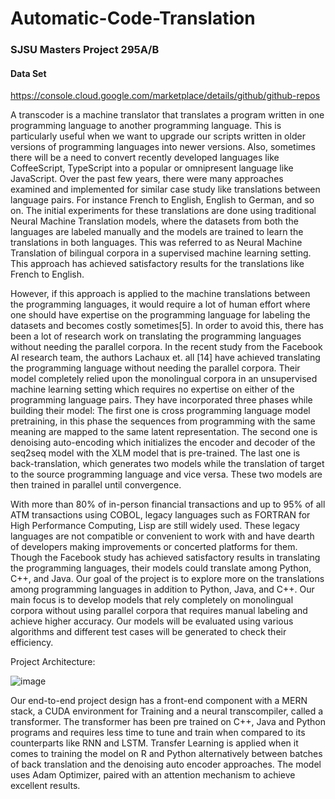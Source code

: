 # Automatic-Code-Translation
### SJSU Masters Project 295A/B

#### Data Set
https://console.cloud.google.com/marketplace/details/github/github-repos

A transcoder is a machine translator that translates a program written in one programming language to another programming language. This is particularly useful when we want to upgrade our scripts written in older versions of programming languages into newer versions. Also, sometimes there will be a need to convert recently developed languages like CoffeeScript, TypeScript into a popular or omnipresent language like JavaScript. Over the past few years, there were many approaches examined and implemented for similar case study like translations between language pairs. For instance French to English, English to German, and so on. The initial experiments for these translations are done using traditional Neural Machine Translation models, where the datasets from both the languages are labeled manually and the models are trained to learn the translations in both languages. This was referred to as Neural Machine Translation of bilingual corpora in a supervised machine learning setting. This approach has achieved satisfactory results for the translations like French to English.

However, if this approach is applied to the machine translations between the programming languages, it would require a lot of human effort where one should have expertise on the programming language for labeling the datasets and becomes costly sometimes[5]. In order to avoid this, there has been a lot of research work on translating the programming languages without needing the parallel corpora. In the recent study from the Facebook AI research team, the authors Lachaux et. all [14] have achieved translating the programming language without needing the parallel corpora. Their model completely relied upon the monolingual corpora in an unsupervised machine learning setting which requires no expertise on either of the programming language pairs. They have incorporated three phases while building their model: The first one is cross programming language model pretraining, in this phase the sequences from programming with the same meaning are mapped to the same latent representation. The second one is denoising auto-encoding which initializes the encoder and decoder of the seq2seq model with the XLM model that is pre-trained. The last one is back-translation, which generates two models while the translation of target to the source programming language and vice versa. These two models are then trained in parallel until convergence.
           
With more than 80% of in-person financial transactions and up to 95% of all ATM transactions using COBOL, legacy languages such as FORTRAN for High Performance Computing, Lisp  are still widely used. These legacy languages are not compatible or convenient to work with and have dearth of developers making improvements or concerted platforms for them. Though the Facebook study has achieved satisfactory results in translating the programming languages, their models could translate among Python, C++, and Java. Our goal of the project is to explore more on the translations among programming languages in addition to Python, Java, and C++. Our main focus is to develop models that rely completely on monolingual corpora without using parallel corpora that requires manual labeling and achieve higher accuracy. Our models will be evaluated using various algorithms and different test cases will be generated to check their efficiency.

Project Architecture:

![image](https://user-images.githubusercontent.com/47293060/118346348-a26a7000-b4ef-11eb-8c5f-84377b8fd72e.png)

Our end-to-end project design has a front-end component with a MERN stack, a CUDA environment for Training and a neural transcompiler, called a transformer. The transformer has been pre trained on C++, Java and Python programs and requires less time to tune and train when compared to its counterparts like RNN and LSTM. Transfer Learning is applied when it comes to training the model on R and Python alternatively between batches of back translation and the denoising auto encoder approaches. The model uses Adam Optimizer, paired with an attention mechanism to achieve excellent results.
